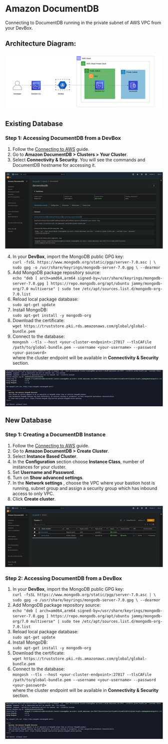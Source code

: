 # Amazon DocumentDB
Connecting to DocumentDB running in the private subnet of AWS VPC from your DevBox.

## Architecture Diagram:

![image](../../../.gitbook/assets/documentdb-architecture.png)

## Existing Database

### Step 1: Accessing DocumentDB from a DevBox

1. Follow the [Connecting to AWS](../../existing-network/connecting-to-aws.md) guide.
2. Go to **Amazon DocumentDB > Clusters > Your Cluster**.
3. Select **Connectivity & Security**. You will see the commands and DocumentDB hostname for accessing it.

![image](../../../.gitbook/assets/documentDB-connectivity-and-security.png)

4. In your **DevBox**, import the MongoDB public GPG key:\
`
curl -fsSL https://www.mongodb.org/static/pgp/server-7.0.asc | \
   sudo gpg -o /usr/share/keyrings/mongodb-server-7.0.gpg \
   --dearmor
`
5. Add MongoDB package repository source:\
`
echo "deb [ arch=amd64,arm64 signed-by=/usr/share/keyrings/mongodb-server-7.0.gpg ] https://repo.mongodb.org/apt/ubuntu jammy/mongodb-org/7.0 multiverse" | sudo tee /etc/apt/sources.list.d/mongodb-org-7.0.list
`
6. Reload local package database:\
`
sudo apt-get update
`
7. Install MongoDB:\
`
sudo apt-get install -y mongodb-org
`
8. Download the certificate:\
`
wget https://truststore.pki.rds.amazonaws.com/global/global-bundle.pem
`
9.  Connect to the database:\
`
mongosh --tls --host <your-cluster-endpoint>:27017 --tlsCAFile /path/to/global-bundle.pem --username <your-username> --password <your-password>
`\
where the cluster endpoint will be available in **Connectivity & Security** section.

![image](../../../.gitbook/assets/documentdb-access.png)


## New Database

### Step 1: Creating a DocumentDB Instance

1. Follow the [Connecting to AWS](../../existing-network/connecting-to-aws.md) guide.
2. Go to **Amazon DocumentDB > Create Cluster**.
3. Select **Instance Based Cluster**.
4. In the **Configuration** section choose **Instance Class**, number of instances for your cluster.
5. Set **Username and Password**.
6. Turn on **Show advanced settings**.
7. In the **Network settings** , choose the VPC where your bastion host is running, subnet group and assign a security group which has inbound access to only VPC.
8. Click **Create cluster**.

![image](../../../.gitbook/assets/documentdb-cluster.png)

### Step 2: Accessing DocumentDB from a DevBox

1. In your **DevBox**, import the MongoDB public GPG key:\
`
curl -fsSL https://www.mongodb.org/static/pgp/server-7.0.asc | \
   sudo gpg -o /usr/share/keyrings/mongodb-server-7.0.gpg \
   --dearmor
`
2. Add MongoDB package repository source:\
`
echo "deb [ arch=amd64,arm64 signed-by=/usr/share/keyrings/mongodb-server-7.0.gpg ] https://repo.mongodb.org/apt/ubuntu jammy/mongodb-org/7.0 multiverse" | sudo tee /etc/apt/sources.list.d/mongodb-org-7.0.list
`
3. Reload local package database:\
`
sudo apt-get update
`
4. Install MongoDB:\
`
sudo apt-get install -y mongodb-org
`
5. Download the certificate:\
`
wget https://truststore.pki.rds.amazonaws.com/global/global-bundle.pem
`
6. Connect to the database:\
`
mongosh --tls --host <your-cluster-endpoint>:27017 --tlsCAFile /path/to/global-bundle.pem --username <your-username> --password <your-password>
`\
where the cluster endpoint will be available in **Connectivity & Security** section.

![image](../../../.gitbook/assets/documentdb-access.png)
